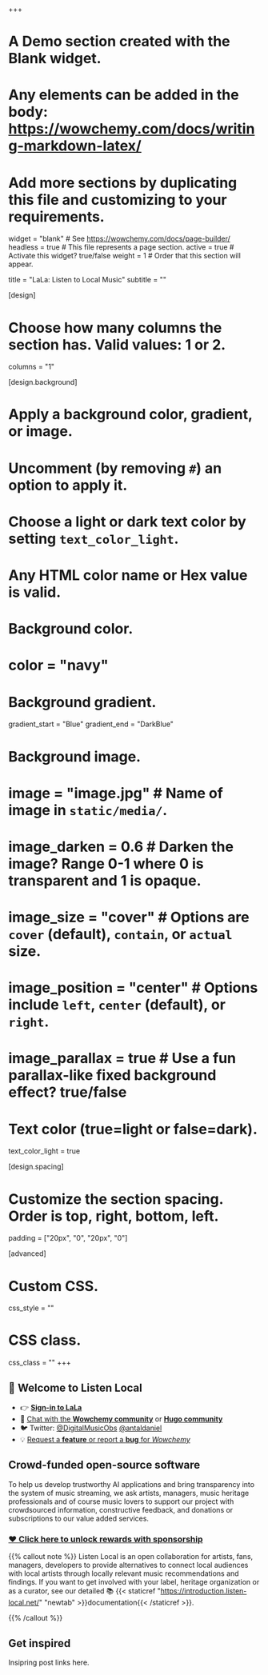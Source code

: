 +++
# A Demo section created with the Blank widget.
# Any elements can be added in the body: https://wowchemy.com/docs/writing-markdown-latex/
# Add more sections by duplicating this file and customizing to your requirements.

widget = "blank"  # See https://wowchemy.com/docs/page-builder/
headless = true  # This file represents a page section.
active = true  # Activate this widget? true/false
weight = 1  # Order that this section will appear.

title = "LaLa: Listen to Local Music"
subtitle = ""

[design]
  # Choose how many columns the section has. Valid values: 1 or 2.
  columns = "1"

[design.background]
  # Apply a background color, gradient, or image.
  #   Uncomment (by removing `#`) an option to apply it.
  #   Choose a light or dark text color by setting `text_color_light`.
  #   Any HTML color name or Hex value is valid.

  # Background color.
  # color = "navy"
  
  # Background gradient.
  gradient_start = "Blue"
  gradient_end = "DarkBlue"
  
  # Background image.
  # image = "image.jpg"  # Name of image in `static/media/`.
  # image_darken = 0.6  # Darken the image? Range 0-1 where 0 is transparent and 1 is opaque.
  # image_size = "cover"  #  Options are `cover` (default), `contain`, or `actual` size.
  # image_position = "center"  # Options include `left`, `center` (default), or `right`.
  # image_parallax = true  # Use a fun parallax-like fixed background effect? true/false
  
  # Text color (true=light or false=dark).
  text_color_light = true

[design.spacing]
  # Customize the section spacing. Order is top, right, bottom, left.
  padding = ["20px", "0", "20px", "0"]

[advanced]
 # Custom CSS. 
 css_style = ""
 
 # CSS class.
 css_class = ""
+++

## 👋 Welcome to Listen Local

- 👉 [**Sign-in to LaLa**](https://wowchemy.com/docs/install/)
- 💬 [Chat with the **Wowchemy community**](https://discord.gg/z8wNYzb) or [**Hugo community**](https://discourse.gohugo.io)
- 🐦 Twitter: [@DigitalMusicObs](https://twitter.com/DigitalMusicObs) [@antaldaniel](https://twitter.com/antaldaniel)
- 💡 [Request a **feature** or report a **bug** for _Wowchemy_](https://github.com/wowchemy/wowchemy-hugo-themes/issues)

## Crowd-funded open-source software

To help us develop trustworthy AI applications and bring transparency into the system of music streaming, we ask artists, managers, music heritage professionals and of course music lovers to support our project with crowdsourced information, constructive feedback, and donations or subscriptions to our value added services.

### [❤️ Click here to unlock rewards with sponsorship](https://wowchemy.com/plans/)

{{% callout note %}}
Listen Local is an open collaboration for artists, fans, managers, developers to provide alternatives to connect local audiences with local artists through locally relevant music recommendations and findings. If you want to get involved with your label, heritage organization or as a curator, see our detailed 📚  {{< staticref "https://introduction.listen-local.net/" "newtab" >}}documentation{{< /staticref >}}.

{{% /callout %}}

## Get inspired

Insipring post links here.
